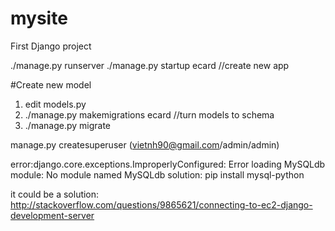 # mysite
First Django project

./manage.py runserver
./manage.py startup ecard //create new app

#Create new model
1. edit models.py
2. ./manage.py makemigrations ecard //turn models to schema
3. ./manage.py migrate


manage.py createsuperuser (vietnh90@gmail.com/admin/admin)

error:django.core.exceptions.ImproperlyConfigured: Error loading MySQLdb module: No module named MySQLdb
solution: pip install mysql-python

it could be a solution:
http://stackoverflow.com/questions/9865621/connecting-to-ec2-django-development-server